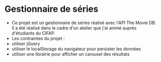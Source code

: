 # Gestionnaire de séries

* Ce projet est un gestionnaire de séries réalisé avec l'API The Movie DB. Il a été réalisé dans le cadre d'un atelier que j'ai animé auprès d'étudiants du CIFAP. 
 * Les contraintes du projet : 
  * utiliser jQuery
  * utiliser le localStorage du navigateur pour persister les données
  * utiliser une librairie pour afficher un carousel des résultats